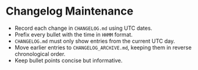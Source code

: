 Changelog Maintenance
=====================

- Record each change in `CHANGELOG.md` using UTC dates.
- Prefix every bullet with the time in `HHMM` format.
- `CHANGELOG.md` must only show entries from the current UTC day.
- Move earlier entries to `CHANGELOG_ARCHIVE.md`, keeping them in reverse chronological order.
- Keep bullet points concise but informative.

